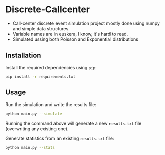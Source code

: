 # Discrete-Callcenter

- Call-center discrete event simulation project mostly done using numpy and simple data structures.
- Variable names are in euskera, I know, it's hard to read.
- Simulated ussing both Poisson and Exponential distributions

## Installation

Install the required dependencies using `pip`:

```bash
pip install -r requirements.txt
```

## Usage

Run the simulation and write the results file:

```bash
python main.py --simulate
```
Running the command above will generate a new `results.txt` file (overwriting
any existing one).

Generate statistics from an existing `results.txt` file:

```bash
python main.py --stats
```

